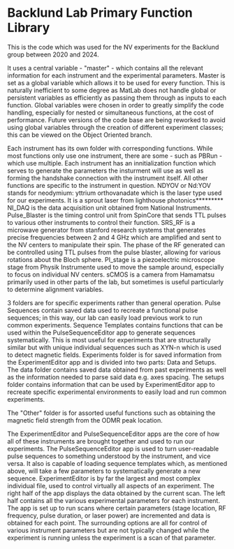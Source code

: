 # Backlund Lab Primary Function Library
This is the code which was used for the NV experiments for the Backlund group between 2020 and 2024.

It uses a central variable - "master" - which contains all the relevant information for each instrument and the experimental parameters.
Master is set as a global variable which allows it to be used for every function. 
This is naturally inefficient to some degree as MatLab does not handle global or persistent variables as efficiently as passing them through as inputs to each function.
Global variables were chosen in order to greatly simplify the code handling, especially for nested or simultaneous functions, at the cost of performance.
Future versions of the code base are being reworked to avoid using global variables through the creation of different experiment classes; this can be viewed on the Object Oriented branch.

Each instrument has its own folder with corresponding functions.
While most functions only use one instrument, there are some - such as PBRun - which use multiple.
Each instrument has an innitialization function which serves to generate the parameters the insturment will use as well as forming the handshake connection with the instrument itself.
  All other functions are specific to the instrument in question.
NDYOV or Nd:YOV stands for neodymium: yttrium orthovanadate which is the laser type used for our experiments. It is a sprout laser from lighthouse photonics*********
NI_DAQ is the data acquisition unit obtained from National Instruments.
Pulse_Blaster is the timing control unit from SpinCore that sends TTL pulses to various other instruments to control their function.
SRS_RF is a microwave generator from stanford research systems that generates precise frequencies between 2 and 4 GHz which are amplified and sent to the NV centers to manipulate their spin.
  The phase of the RF generated can be controlled using TTL pulses from the pulse blaster, allowing for various rotations about the Bloch sphere.
PI_stage is a piezoelectric microscope stage from Physik Instrumente used to move the sample around, especially to focus on individual NV centers.
sCMOS is a camera from Hamamatsu primarily used in other parts of the lab, but sometimes is useful particularly to determine alignment variables.

3 folders are for specific experiments rather than general operation.
Pulse Sequences contain saved data used to recreate a functional pulse sequences; in this way, our lab can easily load previous work to run common experiments.
Sequence Templates contains functions that can be used within the PulseSequenceEditor app to generate sequences systematically.
  This is most useful for experiments that are structurally similar but with unique individual sequences such as XYN-n which is used to detect magnetic fields.
Experiments folder is for saved information from the ExperimentEditor app and is divided into two parts: Data and Setups.
  The data folder contains saved data obtained from past experiments as well as the information needed to parse said data e.g. axes spacing.
  The setups folder contains information that can be used by ExperimentEditor app to recreate specific experimental environments to easily load and run common experiments.

The "Other" folder is for assorted useful functions such as obtaining the magnetic field strength from the ODMR peak location.

The ExperimentEditor and PulseSequenceEditor apps are the core of how all of these instruments are brought together and used to run our experiments.
The PulseSequenceEditor app is used to turn user-readable pulse sequences to something understood by the instrument, and vice versa.
  It also is capable of loading sequence templates which, as mentioned above, will take a few parameters to systematically generate a new sequence.
ExperimentEditor is by far the largest and most complex individual file, used to control virtually all aspects of an experiment.
  The right half of the app displays the data obtained by the current scan.
  The left half contains all the various experimental parameters for each instrument.
  The app is set up to run scans where certain parameters (stage location, RF frequency, pulse duration, or laser power) are incremented and data is obtained for each point.
  The surrounding options are all for control of various instrument parameters but are not typically changed while the experiment is running unless the experiment is a scan of that parameter.
  
